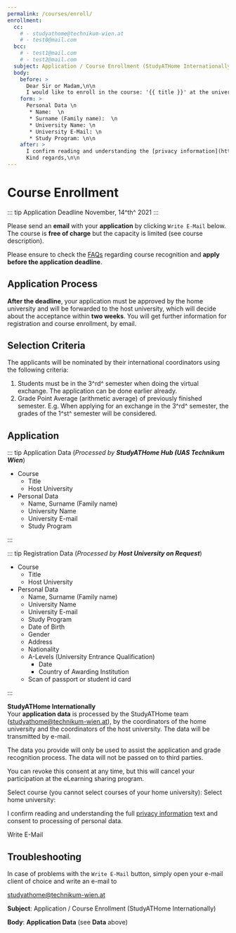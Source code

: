 ```yaml
---
permalink: /courses/enroll/
enrollment:
  cc:
    # - studyathome@technikum-wien.at
    # - test0@mail.com
  bcc:
    # - test1@mail.com
    # - test2@mail.com
  subject: Application / Course Enrollment (StudyATHome Internationally)
  body:
    before: >
      Dear Sir or Madam,\n\n
      I would like to enroll in the course: '{{ title }}' at the university {{ university.name }}.\n\n
    form: >
      Personal Data \n
       * Name:  \n
       * Surname (Family name):  \n
       * University Name: \n
       * University E-Mail: \n
       * Study Program: \n\n
    after: >
      I confirm reading and understanding the [privacy information](https://hub.studyathome.technikum-wien.at/studyathome/privacy.html) and consent to the processing of personal data.\n\n
      Kind regards,\n\n
---
```


# Course Enrollment

::: tip Application Deadline
November, 14^th^ 2021
:::

Please send an **email** with your **application** by clicking ```Write E-Mail``` below. The course is **free of charge** but the capacity is limited (see course description).

Please ensure to check the [FAQs](/e-learning-sharing/faq.html) regarding course recognition and **apply before the application deadline**.

## Application Process

**After the deadline**, your application must be approved by the home university and will be forwarded to the host university, which will decide about the acceptance within **two weeks**. You will get further information for registration and course enrollment, by email.

## Selection Criteria

The applicants will be nominated by their international coordinators using the following criteria:

1. Students must be in the 3^rd^ semester when doing the virtual exchange. The application can be done earlier already.
2. Grade Point Average (arithmetic average) of previously finished semester. E.g. When applying for an exchange in the 3^rd^ semester, the grades of the 1^st^ semester will be considered.

## Application

<RequiredData title="Data">

::: tip Application Data
(_Processed by **StudyATHome Hub (UAS Technikum Wien**_)

- Course
  - Title
  - Host University
- Personal Data
  - Name, Surname (Family name)
  - University Name
  - University E-mail
  - Study Program

:::

::: tip Registration Data
(_Processed by **Host University on Request**_)

- Course
  - Title
  - Host University
- Personal Data
  - Name, Surname (Family name)
  - University Name
  - University E-mail
  - Study Program
  - Date of Birth
  - Gender
  - Address
  - Nationality
  - A-Levels (University Entrance Qualification)
    - Date
    - Country of Awarding Institution
  - Scan of passport or student id card

:::

</RequiredData>

<Disclaimer title="Privacy Disclaimer" open>

**StudyATHome Internationally**  
Your **application data** is processed by the StudyATHome team (studyathome@technikum-wien.at), by the coordinators of the home university and the coordinators of the host university. The data will be transmitted by e-mail.

The data you provide will only be used to assist the application and grade recognition process. The data will not be passed on to third parties.

You can revoke this consent at any time, but this will cancel your participation at the eLearning sharing program.

</Disclaimer>

Select course (you cannot select courses of your home university):
<CourseSelection path="/courses/" placeholder="-- Please choose a course --"/>
Select home university:
<UniversitySelection path="/studyathome/partner/" placeholder="-- Please choose your home university --"/>

<Confirmation>

I confirm reading and understanding the full [privacy information](/studyathome/privacy.md) text and consent to processing of personal data.

</Confirmation>

<EMail>Write E-Mail</EMail>

## Troubleshooting

In case of problems with the ```Write E-Mail``` button, simply open your e-mail client of choice and write an e-mail to

[studyathome@technikum-wien.at](mailto:studyathome@technikum-wien.at)

**Subject**: Application / Course Enrollment (StudyATHome Internationally)

**Body**: **Application Data** (see **Data** above)